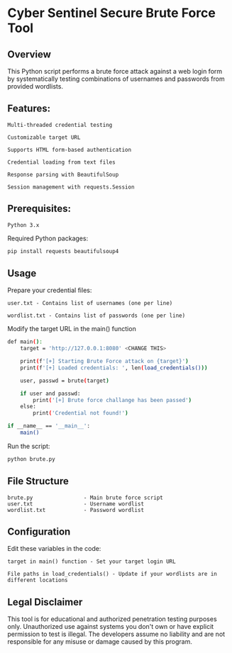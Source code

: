 # Cyber Sentinel Secure Brute Force Tool
## Overview

This Python script performs a brute force attack against a web login form by systematically testing combinations of usernames and passwords from provided wordlists.

## Features:

    Multi-threaded credential testing

    Customizable target URL

    Supports HTML form-based authentication

    Credential loading from text files

    Response parsing with BeautifulSoup

    Session management with requests.Session

## Prerequisites:

    Python 3.x

Required Python packages:

```bash
pip install requests beautifulsoup4
```

## Usage

Prepare your credential files:

    user.txt - Contains list of usernames (one per line)

    wordlist.txt - Contains list of passwords (one per line)

Modify the target URL in the main() function
```bash
def main():
    target = 'http://127.0.0.1:8080' <CHANGE THIS>

    print(f'[+] Starting Brute Force attack on {target}')
    print(f'[+] Loaded credentials: ', len(load_credentials()))

    user, passwd = brute(target)

    if user and passwd:
        print('[+] Brute force challange has been passed')
    else:
        print('Credential not found!')

if __name__ == '__main__':
    main()
```

Run the script:
```bash
python brute.py
```

## File Structure

```
brute.py                - Main brute force script
user.txt                - Username wordlist
wordlist.txt            - Password wordlist
```

## Configuration

Edit these variables in the code:

    target in main() function - Set your target login URL

    File paths in load_credentials() - Update if your wordlists are in different locations

## Legal Disclaimer

This tool is for educational and authorized penetration testing purposes only. Unauthorized use against systems you don't own or have explicit permission to test is illegal. The developers assume no liability and are not responsible for any misuse or damage caused by this program.
